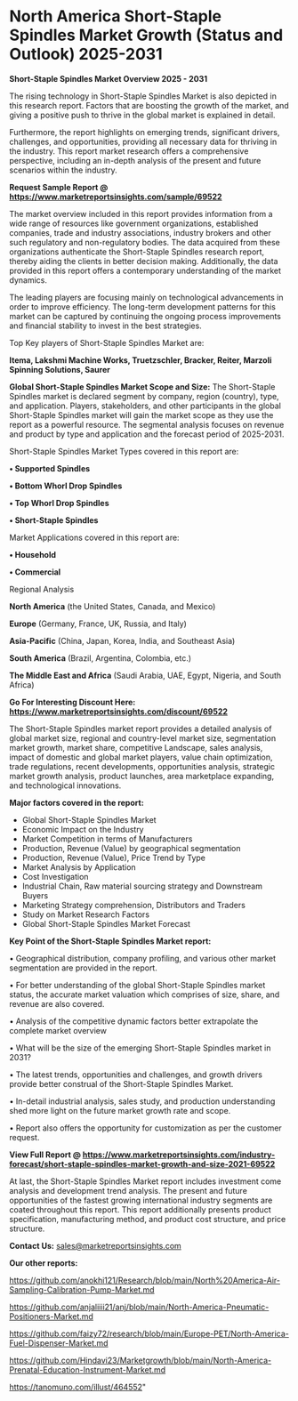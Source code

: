 # North America Short-Staple Spindles Market Growth (Status and Outlook) 2025-2031

<Strong> Short-Staple Spindles Market Overview 2025 - 2031</strong>

The rising technology in Short-Staple Spindles Market is also depicted in this research report. Factors that are boosting the growth of the market, and giving a positive push to thrive in the global market is explained in detail.

Furthermore, the report highlights on emerging trends, significant drivers, challenges, and opportunities, providing all necessary data for thriving in the industry. This report market research offers a comprehensive perspective, including an in-depth analysis of the present and future scenarios within the industry.

<strong>Request Sample Report @ <a href=https://www.marketreportsinsights.com/sample/69522>https://www.marketreportsinsights.com/sample/69522</a></strong>

The market overview included in this report provides information from a wide range of resources like government organizations, established companies, trade and industry associations, industry brokers and other such regulatory and non-regulatory bodies. The data acquired from these organizations authenticate the Short-Staple Spindles research report, thereby aiding the clients in better decision making. Additionally, the data provided in this report offers a contemporary understanding of the market dynamics.

The leading players are focusing mainly on technological advancements in order to improve efficiency. The long-term development patterns for this market can be captured by continuing the ongoing process improvements and financial stability to invest in the best strategies.

Top Key players of Short-Staple Spindles Market are:

<strong>Itema, Lakshmi Machine Works, Truetzschler, Bracker, Reiter, Marzoli Spinning Solutions, Saurer</strong>

<strong><b>Global Short-Staple Spindles Market Scope and Size:</b></strong>
The Short-Staple Spindles market is declared segment by company, region (country), type, and application. Players, stakeholders, and other participants in the global Short-Staple Spindles market will gain the market scope as they use the report as a powerful resource. The segmental analysis focuses on revenue and product by type and application and the forecast period of 2025-2031.

Short-Staple Spindles Market Types covered in this report are:

<strong>• Supported Spindles

• Bottom Whorl Drop Spindles

• Top Whorl Drop Spindles

• Short-Staple Spindles</strong>

Market Applications covered in this report are:

<strong>• Household

• Commercial</strong> 

Regional Analysis

<strong>North America</strong> (the United States, Canada, and Mexico)

<strong>Europe</strong> (Germany, France, UK, Russia, and Italy)

<strong>Asia-Pacific</strong> (China, Japan, Korea, India, and Southeast Asia)

<strong>South America</strong> (Brazil, Argentina, Colombia, etc.)

<strong>The Middle East and Africa</strong> (Saudi Arabia, UAE, Egypt, Nigeria, and South Africa)

<strong>Go For Interesting Discount Here: <a href=https://www.marketreportsinsights.com/discount/69522>https://www.marketreportsinsights.com/discount/69522</a></strong>

The Short-Staple Spindles market report provides a detailed analysis of global market size, regional and country-level market size, segmentation market growth, market share, competitive Landscape, sales analysis, impact of domestic and global market players, value chain optimization, trade regulations, recent developments, opportunities analysis, strategic market growth analysis, product launches, area marketplace expanding, and technological innovations.

<strong><b>Major factors covered in the report:</b></strong>
<ul>
  <li>Global Short-Staple Spindles Market </li>
  <li>Economic Impact on the Industry</li>
  <li>Market Competition in terms of Manufacturers</li>
  <li>Production, Revenue (Value) by geographical segmentation</li>
  <li>Production, Revenue (Value), Price Trend by Type</li>
  <li>Market Analysis by Application</li>
  <li>Cost Investigation</li>
  <li>Industrial Chain, Raw material sourcing strategy and Downstream Buyers</li>
  <li>Marketing Strategy comprehension, Distributors and Traders</li>
  <li>Study on Market Research Factors</li>
  <li>Global Short-Staple Spindles Market Forecast</li>
</ul>

<strong><b>Key Point of the Short-Staple Spindles Market report:</b></strong>

• Geographical distribution, company profiling, and various other market segmentation are provided in the report.

• For better understanding of the global Short-Staple Spindles market status, the accurate market valuation which comprises of size, share, and revenue are also covered.

• Analysis of the competitive dynamic factors better extrapolate the complete market overview

• What will be the size of the emerging Short-Staple Spindles market in 2031?

• The latest trends, opportunities and challenges, and growth drivers provide better construal of the Short-Staple Spindles Market.

• In-detail industrial analysis, sales study, and production understanding shed more light on the future market growth rate and scope.

• Report also offers the opportunity for customization as per the customer request.

<strong><b>View Full Report @ <a href=https://www.marketreportsinsights.com/industry-forecast/short-staple-spindles-market-growth-and-size-2021-69522>https://www.marketreportsinsights.com/industry-forecast/short-staple-spindles-market-growth-and-size-2021-69522</a></b></strong>


At last, the Short-Staple Spindles Market report includes investment come analysis and development trend analysis. The present and future opportunities of the fastest growing international industry segments are coated throughout this report. This report additionally presents product specification, manufacturing method, and product cost structure, and price structure.

<strong>Contact Us:</strong>
sales@marketreportsinsights.com

<strong>Our other reports:</strong>

<a href=https://github.com/anokhi121/Research/blob/main/North%20America-Air-Sampling-Calibration-Pump-Market.md>https://github.com/anokhi121/Research/blob/main/North%20America-Air-Sampling-Calibration-Pump-Market.md</a>

<a href=https://github.com/anjaliiii21/anj/blob/main/North-America-Pneumatic-Positioners-Market.md>https://github.com/anjaliiii21/anj/blob/main/North-America-Pneumatic-Positioners-Market.md</a>

<a href=https://github.com/faizy72/research/blob/main/Europe-PET/North-America-Fuel-Dispenser-Market.md>https://github.com/faizy72/research/blob/main/Europe-PET/North-America-Fuel-Dispenser-Market.md</a>

<a href=https://github.com/Hindavi23/Marketgrowth/blob/main/North-America-Prenatal-Education-Instrument-Market.md>https://github.com/Hindavi23/Marketgrowth/blob/main/North-America-Prenatal-Education-Instrument-Market.md</a>

<a href=https://tanomuno.com/illust/464552>https://tanomuno.com/illust/464552</a>"
